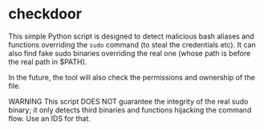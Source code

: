 # checkdoor

This simple Python script is designed to detect malicious bash aliases and functions overriding the `sudo` command (to steal the credentials etc). It can also find fake sudo binaries overriding the real one (whose path is before the real path in $PATH).

In the future, the tool will also check the permissions and ownership of the file.

WARNING  This script DOES NOT guarantee the integrity of the real sudo binary; it only detects third binaries and functions hijacking the command flow. Use an IDS for that.
